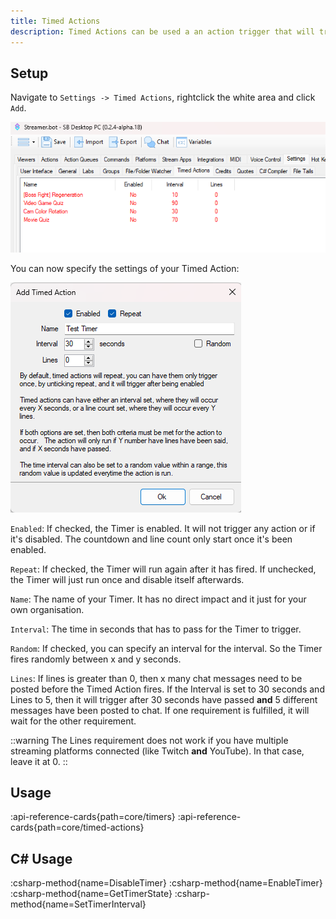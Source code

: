 ```yaml
---
title: Timed Actions
description: Timed Actions can be used a an action trigger that will trigger after a specified time interval and/or line count.
---
```


## Setup
Navigate to `Settings -> Timed Actions`, rightclick the white area and click `Add`. 

![Timed Actions Navigation](assets/timed-actions-2.png)

You can now specify the settings of your Timed Action:

![Timed Actions Settings](assets/timed-actions-1.png)

`Enabled`: If checked, the Timer is enabled. It will not trigger any action or if it's disabled. The countdown and line count only start once it's been enabled.

`Repeat`: If checked, the Timer will run again after it has fired. If unchecked, the Timer will just run once and disable itself afterwards.

`Name`: The name of your Timer. It has no direct impact and it just for your own organisation.

`Interval`: The time in seconds that has to pass for the Timer to trigger.

`Random`: If checked, you can specify an interval for the interval. So the Timer fires randomly between x and y seconds.

`Lines`: If lines is greater than 0, then x many chat messages need to be posted before the Timed Action fires. If the Interval is set to 30 seconds and Lines to 5, then it will trigger after 30 seconds have passed **and** 5 different messages have been posted to chat. If one requirement is fulfilled, it will wait for the other requirement.

::warning
The Lines requirement does not work if you have multiple streaming platforms connected (like Twitch **and** YouTube). In that case, leave it at 0.
::


## Usage
:api-reference-cards{path=core/timers}
:api-reference-cards{path=core/timed-actions}

## C# Usage
:csharp-method{name=DisableTimer}
:csharp-method{name=EnableTimer}
:csharp-method{name=GetTimerState}
:csharp-method{name=SetTimerInterval}
